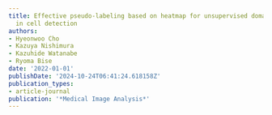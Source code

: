 ```yaml
---
title: Effective pseudo-labeling based on heatmap for unsupervised domain adaptation
  in cell detection
authors:
- Hyeonwoo Cho
- Kazuya Nishimura
- Kazuhide Watanabe
- Ryoma Bise
date: '2022-01-01'
publishDate: '2024-10-24T06:41:24.618158Z'
publication_types:
- article-journal
publication: '*Medical Image Analysis*'
---
```

